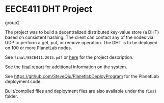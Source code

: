# EECE411 DHT Project
group2

The project was to build a decentralized distributed key-value store (a DHT) based on consistent hashing. The client can contact any of the nodes via UDP to perform a get, put, or remove operation. The DHT is to be deployed on 100 or more PlanetLab nodes.

See `final/EECE411.2015.pdf` or [here](https://docs.google.com/document/d/1NpzQsif_FLVapuBTP7sVG_73gfetzl8TTC8WiMWVIrU/pub) for the project description.

See the [final report](https://docs.google.com/document/d/1_xi_Nxw_EoFHcXSTg-QIMhGEcnpf37OB3zbgBJOBfO0/edit?usp=sharing) for additional information on the system.

See https://github.com/SteveQiu/PlanetlabDeployProgram for the PlanetLab deployment code.

Built/compiled files and deployment files are also available under the `final` folder.